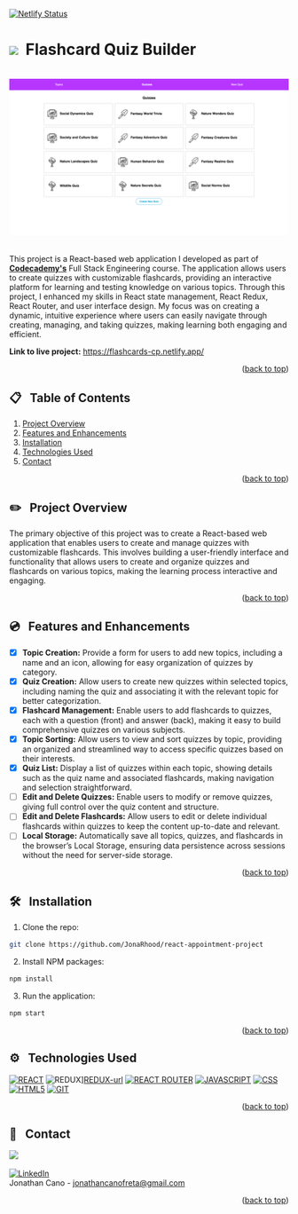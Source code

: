 <a id="readme-top"></a>

[![Netlify Status](https://api.netlify.com/api/v1/badges/232bd46e-23c2-4478-9490-61fdcbf23020/deploy-status)](https://app.netlify.com/sites/flashcards-cp/deploys)


# <img src="https://media.giphy.com/media/ffumjakqlYO2kaRPKL/giphy.gif?cid=790b7611krpdermigmst5mjlw59ha0zhrqh979x7gy7cdo3h&ep=v1_gifs_search&rid=giphy.gif&ct=s" width="30">&nbsp; Flashcard Quiz Builder
<br />
<div align="center">
    <img src="./src/resources/localhost_3000_quizzes.png" alt="Logo" width="750" >
</div>
<br />


This project is a React-based web application I developed as part of **<a href="https://www.codecademy.com">Codecademy's</a>** Full Stack Engineering course. The application allows users to create quizzes with customizable flashcards, providing an interactive platform for learning and testing knowledge on various topics. Through this project, I enhanced my skills in React state management, React Redux, React Router, and user interface design. My focus was on creating a dynamic, intuitive experience where users can easily navigate through creating, managing, and taking quizzes, making learning both engaging and efficient.


**Link to live project:** <a href="https://flashcards-cp.netlify.app/">https://flashcards-cp.netlify.app/</a><br/>



<p align="right">(<a href="#readme-top">back to top</a>)</p>

## 📋 &nbsp; Table of Contents

1. [Project Overview](#project-overview)
2. [Features and Enhancements](#features)
3. [Installation](#installation)
4. [Technologies Used](#technologies-used)
5. [Contact](#contact)

<p align="right">(<a href="#readme-top">back to top</a>)</p>


## ✏️ &nbsp; <a id="project-overview">Project Overview</a>

The primary objective of this project was to create a React-based web application that enables users to create and manage quizzes with customizable flashcards. This involves building a user-friendly interface and functionality that allows users to create and organize quizzes and flashcards on various topics, making the learning process interactive and engaging.

<p align="right">(<a href="#readme-top">back to top</a>)</p>

## 💿 &nbsp; <a id="features">Features and Enhancements</a>

- [x] **Topic Creation:** Provide a form for users to add new topics, including a name and an icon, allowing for easy organization of quizzes by category.
- [x] **Quiz Creation:** Allow users to create new quizzes within selected topics, including naming the quiz and associating it with the relevant topic for better categorization.
- [x] **Flashcard Management:** Enable users to add flashcards to quizzes, each with a question (front) and answer (back), making it easy to build comprehensive quizzes on various subjects.
- [x] **Topic Sorting:** Allow users to view and sort quizzes by topic, providing an organized and streamlined way to access specific quizzes based on their interests.
- [x] **Quiz List:** Display a list of quizzes within each topic, showing details such as the quiz name and associated flashcards, making navigation and selection straightforward.
- [ ] **Edit and Delete Quizzes:** Enable users to modify or remove quizzes, giving full control over the quiz content and structure.
- [ ] **Edit and Delete Flashcards:** Allow users to edit or delete individual flashcards within quizzes to keep the content up-to-date and relevant.
- [ ] **Local Storage:** Automatically save all topics, quizzes, and flashcards in the browser’s Local Storage, ensuring data persistence across sessions without the need for server-side storage.

<p align="right">(<a href="#readme-top">back to top</a>)</p>

## 🛠️ &nbsp; <a id="installation">Installation</a>

1. Clone the repo:
```bash
git clone https://github.com/JonaRhood/react-appointment-project
```

2. Install NPM packages:
```bash
npm install
```

3. Run the application:
```bash
npm start
```

<p align="right">(<a href="#readme-top">back to top</a>)</p>

## ⚙️ &nbsp; <a id="technologies-used">Technologies Used</a>

[![REACT][REACT.js]][REACT-url]
![REDUX][REDUX.js]][REDUX-url]
[![REACT ROUTER][REACTROUTER.js]][REACTROUTER-url]
[![JAVASCRIPT][JAVASCRIPT.js]][JAVASCRIPT-url]
[![CSS][CSS.js]][CSS-url]
[![HTML5][HTML5.js]][HTML5-url]
[![GIT][GIT.js]][GIT-url]

<p align="right">(<a href="#readme-top">back to top</a>)</p>

## 👤 &nbsp; <a id="contact">Contact</a>

<a href="https://github.com/JonaRhood/react-redux-flashcards/graphs/contributors">
  <img src="https://contrib.rocks/image?repo=JonaRhood/react-redux-flashcards" />
</a>

[![LinkedIn][linkedin-shield]][linkedin-url] <br />
Jonathan Cano -  jonathancanofreta@gmail.com

<p align="right">(<a href="#readme-top">back to top</a>)</p>

[product-screenshot]: ./src/resources/img/screen2.png
[linkedin-shield]: https://img.shields.io/badge/-LinkedIn-blue.svg?style=for-the-badge&logo=linkedin&colorBlue
[linkedin-url]: https://www.linkedin.com/in/jonathancanocalduch
[React.js]: https://img.shields.io/badge/React-20232A?style=for-the-badge&logo=react&logoColor=61DAFB
[React-url]: https://reactjs.org/
[Redux.js]: https://img.shields.io/badge/Redux-20232A?style=for-the-badge&logo=redux&logoColor=violet
[Redux-url]: https://redux.js.org/
[Reactrouter.js]: https://img.shields.io/badge/React%20router-20232A?style=for-the-badge&logo=reactrouter&logoColor=white
[Reactrouter-url]: https://reactrouter.com/
[Javascript.js]: https://img.shields.io/badge/Javascript-20232A?style=for-the-badge&logo=JavaScript&logoColor=Y
[Javascript-url]: https://developer.mozilla.org/es/docs/Web/JavaScript
[Jest.js]: https://img.shields.io/badge/Jest.js-20232A?style=for-the-badge&logo=jest&logoColor=orange
[Jest-url]: https://jestjs.io/
[CSS.js]: https://img.shields.io/badge/CSS3-20232A?style=for-the-badge&logo=css3&logoColor=306af1
[CSS-url]: https://developer.mozilla.org/es/docs/Web/CSS
[HTML5.js]: https://img.shields.io/badge/HTML5-20232A?style=for-the-badge&logo=html5&logoColor=e8571f
[HTML5-url]: https://developer.mozilla.org/es/docs/Glossary/HTML5
[Git.js]: https://img.shields.io/badge/git-20232A?style=for-the-badge&logo=git&logoColor=e8571f
[Git-url]: https://git-scm.com/
